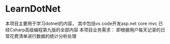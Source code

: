 # LearnDotNet
本项目主要用于学习dotnet的内容，
其中包括vs code开发asp.net core mvc 已经Csharp高级编程第九版的全部内容
本项目业务需求：
即根据用户每天记录的日常花费清单进行数据的统计分析处理
